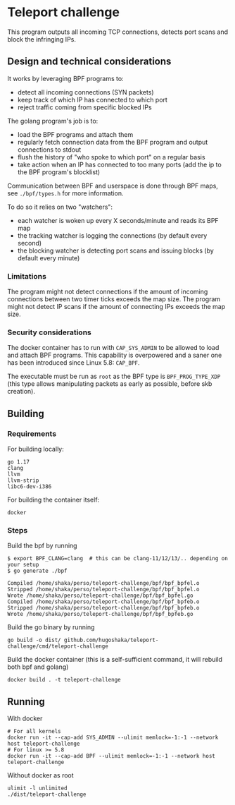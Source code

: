 # Teleport challenge

This program outputs all incoming TCP connections, detects port scans and block the infringing IPs.

## Design and technical considerations

It works by leveraging BPF programs to:
* detect all incoming connections (SYN packets)
* keep track of which IP has connected to which port
* reject traffic coming from specific blocked IPs

The golang program's job is to:
* load the BPF programs and attach them
* regularly fetch connection data from the BPF program and output connections to stdout
* flush the history of "who spoke to which port" on a regular basis
* take action when an IP has connected to too many ports (add the ip to the BPF program's blocklist)

Communication between BPF and userspace is done through BPF maps, see `./bpf/types.h` for more information.

To do so it relies on two "watchers":
* each watcher is woken up every X seconds/minute and reads its BPF map
* the tracking watcher is logging the connections (by default every second)
* the blocking watcher is detecting port scans and issuing blocks (by default every minute)

### Limitations

The program might not detect connections if the amount of incoming connections
between two timer ticks exceeds the map size. The program might not detect IP
scans if the amount of connecting IPs exceeds the map size.

### Security considerations

The docker container has to run with `CAP_SYS_ADMIN` to be allowed to load and attach BPF programs.
This capability is overpowered and a saner one has been introduced since Linux 5.8: `CAP_BPF`.

The executable must be run as `root` as the BPF type is `BPF_PROG_TYPE_XDP` (this type allows manipulating packets
as early as possible, before skb creation).

## Building

### Requirements

For building locally:

```
go 1.17
clang
llvm
llvm-strip
libc6-dev-i386
```

For building the container itself:
```shell
docker
```

### Steps

Build the bpf by running
```shell
$ export BPF_CLANG=clang  # this can be clang-11/12/13/.. depending on your setup
$ go generate ./bpf

Compiled /home/shaka/perso/teleport-challenge/bpf/bpf_bpfel.o
Stripped /home/shaka/perso/teleport-challenge/bpf/bpf_bpfel.o
Wrote /home/shaka/perso/teleport-challenge/bpf/bpf_bpfel.go
Compiled /home/shaka/perso/teleport-challenge/bpf/bpf_bpfeb.o
Stripped /home/shaka/perso/teleport-challenge/bpf/bpf_bpfeb.o
Wrote /home/shaka/perso/teleport-challenge/bpf/bpf_bpfeb.go
```

Build the go binary by running
```shell
go build -o dist/ github.com/hugoshaka/teleport-challenge/cmd/teleport-challenge
```

Build the docker container (this is a self-sufficient command, it will rebuild both bpf and golang)
```shell
docker build . -t teleport-challenge
```

## Running

With docker

```shell
# For all kernels
docker run -it --cap-add SYS_ADMIN --ulimit memlock=-1:-1 --network host teleport-challenge
# For linux >= 5.8
docker run -it --cap-add BPF --ulimit memlock=-1:-1 --network host teleport-challenge
```

Without docker as root

```shell
ulimit -l unlimited
./dist/teleport-challenge
```
